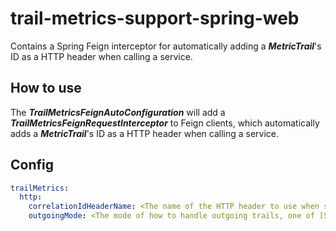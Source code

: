 # trail-metrics-support-spring-web

Contains a Spring Feign interceptor for automatically adding a **_MetricTrail_**'s ID as a HTTP header when calling a service.

## How to use

The **_TrailMetricsFeignAutoConfiguration_** will add a  **_TrailMetricsFeignRequestInterceptor_** to Feign clients, which automatically adds a **_MetricTrail_**'s ID as a HTTP header when calling a service.

## Config

```yaml
trailMetrics:
  http:
    correlationIdHeaderName: <The name of the HTTP header to use when sending correlationIds, 'correlation-id' by default>
    outgoingMode: <The mode of how to handle outgoing trails, one of [STRICT, LENIENT, OPTIONAL], OPTIONAL by default>
```